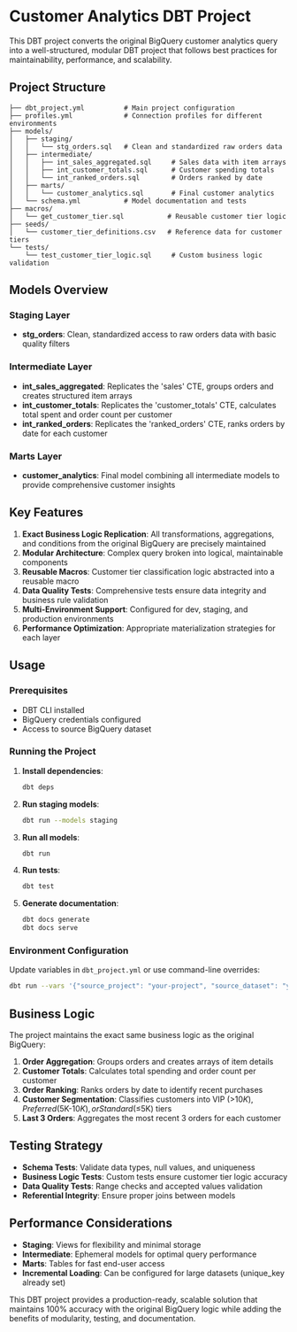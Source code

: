 # Customer Analytics DBT Project

This DBT project converts the original BigQuery customer analytics query into a well-structured, modular DBT project that follows best practices for maintainability, performance, and scalability.

## Project Structure

```
├── dbt_project.yml          # Main project configuration
├── profiles.yml             # Connection profiles for different environments
├── models/
│   ├── staging/
│   │   └── stg_orders.sql   # Clean and standardized raw orders data
│   ├── intermediate/
│   │   ├── int_sales_aggregated.sql     # Sales data with item arrays
│   │   ├── int_customer_totals.sql      # Customer spending totals
│   │   └── int_ranked_orders.sql        # Orders ranked by date
│   ├── marts/
│   │   └── customer_analytics.sql       # Final customer analytics
│   └── schema.yml           # Model documentation and tests
├── macros/
│   └── get_customer_tier.sql           # Reusable customer tier logic
├── seeds/
│   └── customer_tier_definitions.csv   # Reference data for customer tiers
└── tests/
    └── test_customer_tier_logic.sql     # Custom business logic validation
```

## Models Overview

### Staging Layer
- **stg_orders**: Clean, standardized access to raw orders data with basic quality filters

### Intermediate Layer
- **int_sales_aggregated**: Replicates the 'sales' CTE, groups orders and creates structured item arrays
- **int_customer_totals**: Replicates the 'customer_totals' CTE, calculates total spent and order count per customer
- **int_ranked_orders**: Replicates the 'ranked_orders' CTE, ranks orders by date for each customer

### Marts Layer
- **customer_analytics**: Final model combining all intermediate models to provide comprehensive customer insights

## Key Features

1. **Exact Business Logic Replication**: All transformations, aggregations, and conditions from the original BigQuery are precisely maintained
2. **Modular Architecture**: Complex query broken into logical, maintainable components
3. **Reusable Macros**: Customer tier classification logic abstracted into a reusable macro
4. **Data Quality Tests**: Comprehensive tests ensure data integrity and business rule validation
5. **Multi-Environment Support**: Configured for dev, staging, and production environments
6. **Performance Optimization**: Appropriate materialization strategies for each layer

## Usage

### Prerequisites
- DBT CLI installed
- BigQuery credentials configured
- Access to source BigQuery dataset

### Running the Project

1. **Install dependencies**:
   ```bash
   dbt deps
   ```

2. **Run staging models**:
   ```bash
   dbt run --models staging
   ```

3. **Run all models**:
   ```bash
   dbt run
   ```

4. **Run tests**:
   ```bash
   dbt test
   ```

5. **Generate documentation**:
   ```bash
   dbt docs generate
   dbt docs serve
   ```

### Environment Configuration

Update variables in `dbt_project.yml` or use command-line overrides:
```bash
dbt run --vars '{"source_project": "your-project", "source_dataset": "your-dataset"}'
```

## Business Logic

The project maintains the exact same business logic as the original BigQuery:

1. **Order Aggregation**: Groups orders and creates arrays of item details
2. **Customer Totals**: Calculates total spending and order count per customer
3. **Order Ranking**: Ranks orders by date to identify recent purchases
4. **Customer Segmentation**: Classifies customers into VIP (>$10K), Preferred ($5K-$10K), or Standard (≤$5K) tiers
5. **Last 3 Orders**: Aggregates the most recent 3 orders for each customer

## Testing Strategy

- **Schema Tests**: Validate data types, null values, and uniqueness
- **Business Logic Tests**: Custom tests ensure customer tier logic accuracy
- **Data Quality Tests**: Range checks and accepted values validation
- **Referential Integrity**: Ensure proper joins between models

## Performance Considerations

- **Staging**: Views for flexibility and minimal storage
- **Intermediate**: Ephemeral models for optimal query performance
- **Marts**: Tables for fast end-user access
- **Incremental Loading**: Can be configured for large datasets (unique_key already set)

This DBT project provides a production-ready, scalable solution that maintains 100% accuracy with the original BigQuery logic while adding the benefits of modularity, testing, and documentation.